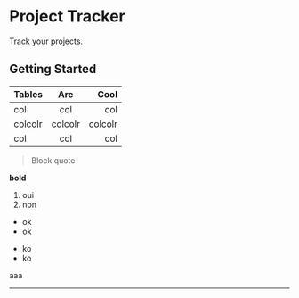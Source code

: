 # Project Tracker

Track your projects.

## Getting Started

| Tables  | Are     | Cool    |
|:------- |:-------:| -------:|
| col     | col     | col     |
| colcolr | colcolr | colcolr |
| col     | col     | col     |

> Block quote

**bold**

1. oui
2. non

- ok
- ok
* ko
* ko

aaa

***